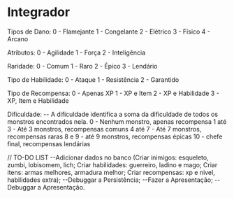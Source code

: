 # Integrador

Tipos de Dano:
0 - Flamejante
1 - Congelante
2 - Elétrico
3 - Físico
4 - Arcano

Atributos:
0 - Agilidade
1 - Força
2 - Inteligência

Raridade: 
0 - Comum
1 - Raro
2 - Épico
3 - Lendário

Tipo de Habilidade:
0 - Ataque
1 - Resistência
2 - Garantido

Tipo de Recompensa:
0 - Apenas XP
1 - XP e Item
2 - XP e Habilidade
3 - XP, Item e Habilidade

Dificuldade:
-- A dificuldade identifica a soma da dificuldade de todos os monstros encontrados nela.
0 - Nenhum monstro, apenas recompensa
1 até 3 - Até 3 monstros, recompensas comuns
4 até 7 - Até 7 monstros, recompensas raras
8 e 9 - até 9 monstros, recompensas épicas
10 - chefe final, recompensas lendárias







// TO-DO LIST
--Adicionar dados no banco (Criar inimigos: esqueleto, zumbi, lobisomem, lich; Criar habilidades: guerreiro, ladino e mago; Criar itens: armas melhores, armadura melhor; Criar recompensas: xp e nivel, habilidades extra); 
--Debuggar a Persistência;
--Fazer a Apresentação;
--Debuggar a Apresentação.
